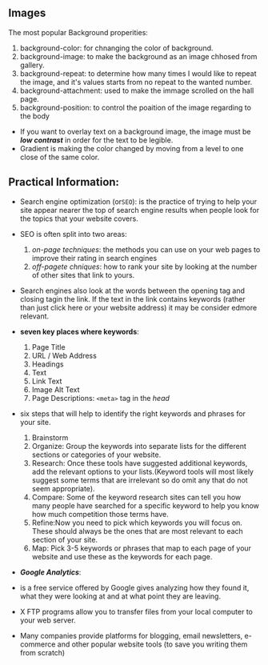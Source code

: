 ## Images
The most popular Background properities:
  1. background-color: for chnanging the color of background.
  2.  background-image: to make the background as an image chhosed from gallery.
  3. background-repeat: to determine how many times I would like to repeat the image, and it's values starts from no repeat to the wanted number. 
  4. background-attachment: used to make the immage scrolled on the hall page.
  5. background-position: to control the poaition of the image regarding to the body 
* If you want to overlay text on a background image, the image must be ***low contrast*** in order for the text to be legible.
* Gradient is making the color changed by moving from a level to one close of the same color.


## Practical Information:
* Search engine optimization (or`SEO`): is the practice of trying to help your site appear nearer the top of search engine results when people look for the topics that your website covers.
* SEO is often split into two areas: 
  1. *on-page techniques*:  the methods you can use on your web pages to improve their rating in search engines
  2. *off-pagete chniques*: how to rank your site by looking at the number of other sites that link to yours.

* Search engines also look at the words between the opening<a> tag and closing </a> tagin the link. If the text in the link contains keywords (rather than just click here or your website address) it may be consider edmore relevant.

* **seven key places where keywords**:
  1.  Page Title
  2. URL / Web Address
  3. Headings
  4.  Text
  5. Link Text
  6. Image Alt Text
  7.  Page Descriptions: `<meta>` tag in the *head* 

* six steps that will help to identify the right keywords and phrases for your site.
  1. Brainstorm
  2. Organize: Group the keywords into separate lists for the different sections or categories of your website.
  3.  Research: Once these tools have suggested additional keywords, add the relevant options to your lists.(Keyword tools will most likely suggest some terms that are irrelevant so do omit any that do not seem appropriate).
  4. Compare: Some of the keyword research sites can tell you how many people have searched for a specific keyword to help you know how much competition those terms have. 
  5. Refine:Now you need to pick which keywords you will focus on. These should always be the ones that are most relevant to each section of your site.
  6. Map: Pick 3-5 keywords or phrases that map to each page of your website and use these as the keywords for each page.

*  ***Google Analytics***: 
  *  is a free service offered by Google gives analyzing how they found it, what they were looking at and at what point they are leaving. 
  
* X FTP programs allow you to transfer files from your
local computer to your web server.

* Many companies provide platforms for blogging, email newsletters, e-commerce and other popular website tools (to save you writing them from scratch)




